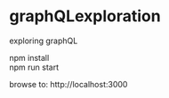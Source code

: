 # graphQLexploration
exploring graphQL

npm install    
npm run start    

browse to: http://localhost:3000

